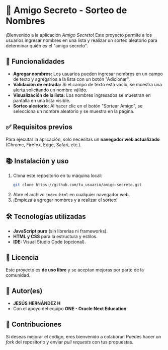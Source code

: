 # 🎁 Amigo Secreto - Sorteo de Nombres

¡Bienvenido a la aplicación *Amigo Secreto*! Este proyecto permite a los usuarios ingresar nombres en una lista y realizar un sorteo aleatorio para determinar quién es el "amigo secreto".  

## 🚀 Funcionalidades

- **Agregar nombres:** Los usuarios pueden ingresar nombres en un campo de texto y agregarlos a la lista con un botón "Adicionar".
- **Validación de entrada:** Si el campo de texto está vacío, se muestra una alerta solicitando un nombre válido.
- **Visualización de la lista:** Los nombres ingresados se muestran en pantalla en una lista visible.
- **Sorteo aleatorio:** Al hacer clic en el botón "Sortear Amigo", se selecciona un nombre aleatorio y se muestra en la página.

## ✅ Requisitos previos

Para ejecutar la aplicación, solo necesitas un **navegador web actualizado** (Chrome, Firefox, Edge, Safari, etc.).

## 📚 Instalación y uso

1. Clona este repositorio en tu máquina local:  
   ```sh
   git clone https://github.com/tu_usuario/amigo-secreto.git
   ```
2. Abre el archivo `index.html` en cualquier navegador web.  
3. ¡Empieza a agregar nombres y a realizar el sorteo!  

## 🛠️ Tecnologías utilizadas

- **JavaScript puro** (sin librerías ni frameworks).  
- **HTML y CSS** para la estructura y estilos.  
- **IDE:** Visual Studio Code (opcional).  

## 📛 Licencia

Este proyecto es **de uso libre** y se aceptan mejoras por parte de la comunidad.  

## 👥 Autor(es)

- **JESÚS HERNÁNDEZ H**  
- Con el apoyo del equipo **ONE - Oracle Next Education**  

## 🤝 Contribuciones

Si deseas mejorar el código, eres bienvenido a colaborar. Puedes hacer un *fork* del repositorio y enviar *pull requests* con tus propuestas.


